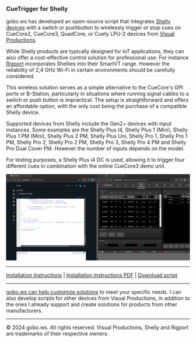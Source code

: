### CueTrigger for Shelly

gobo.ws has developed an open-source script that integrates [Shelly devices](https://www.shelly.com/) with a switch or pushbutton to wirelessly trigger or stop cues on CueCore2, CueCore3, QuadCore, or Cuety LPU-2 devices from [Visual Productions](https://www.visualproductions.nl/).

While Shelly products are typically designed for IoT applications, they can also offer a cost-effective control solution for professional use. For instance [Rigport](https://rigport.com/) incorporates Shellies into their SmartVT range. However the reliability of 2,4 GHz Wi-Fi in certain environments should be carefully considered.

This wireless solution serves as a simple alternative to the CueCore's GPI ports or B-Station, particularly in situations where running signal cables to a switch or push button is impractical.
The setup is straightforward and offers an affordable option, with the only cost being the purchase of a compatible Shelly device.

Supported devices from Shelly include the Gen2+ devices with input instances. Some examples are the Shelly Plus I4, Shelly Plus 1 (Mini), Shelly Plus 1 PM (Mini), Shelly Plus 2 PM, Shelly Plus Uni, Shelly Pro 1, Shelly Pro 1 PM, Shelly Pro 2, Shelly Pro 2 PM, Shelly Pro 3, Shelly Pro 4 PM and Shelly Pro Dual Cover PM. However the number of inputs depends on the model.


For testing purposes, a Shelly Plus i4 DC is used, allowing it to trigger four different cues in combination with the online CueCore3 demo unit.

<img src="gfx/cuetrigger_for_shelly.gif" alt="CueTrigger for Shelly" width="1910" />

---
[Installation Instructions](INSTALL.md) | [Installation Instructions PDF](https://raw.githubusercontent.com/gobo-ws/cuetrigger-for-shelly/refs/heads/main/support/cuetrigger-for-shelly.pdf) | [Download script](https://raw.githubusercontent.com/gobo-ws/cuetrigger-for-shelly/refs/heads/main/script/cuetrigger-for-shelly.js)

---

[gobo.ws can help customize solutions](mailto:hello@gobo.ws) to meet your specific needs. I can also develop scripts for other devices from Visual Productions, in addition to the ones I already support and create solutions for products from other manufacturers.


---

© 2024 gobo.ws. All rights reserved.
Visual Productions, Shelly and Rigport are trademarks of their respective owners.
